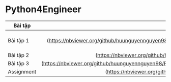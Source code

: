 
# Python4Engineer

| Bài tập    | Đường dẫn mở bài tập |
| ---------- |:-------------:|
| Bài tập 1  | [![Bai tap 1] (https://nbviewer.org/github/huunguyennguyen98/Python4Engineer/blob/main/1.%20One%20Tutorial%20to%20Understand%20All%20%28M5-Forecasting%29.ipynb) |
| Bài tập 2  | (https://nbviewer.org/github/huunguyennguyen98/Python4Engineer/blob/main/2.Diagram_From_M5.ipynb) |
| Bài tập 3  | (https://nbviewer.org/github/huunguyennguyen98/Python4Engineer/blob/main/3.%20M5_Forecasting%20with%20LSTM%20and%20LightGBM.ipynb) |
| Assignment | (https://nbviewer.org/github/huunguyennguyen98/Python4Engineer/blob/main/4.Asignment.ipynb) |
